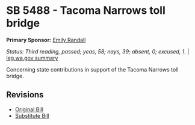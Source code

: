 # SB 5488 - Tacoma Narrows toll bridge
**Primary Sponsor:** [Emily Randall](/person/leg/randall_em.md)

*Status: Third reading, passed; yeas, 58; nays, 39; absent, 0; excused, 1.* | [leg.wa.gov summary](https://app.leg.wa.gov/billsummary?BillNumber=5488&Year=2021)

Concerning state contributions in support of the Tacoma Narrows toll bridge.

## Revisions
* [Original Bill](1/)
* [Substitute Bill](S/)